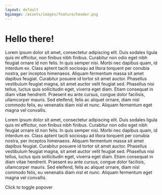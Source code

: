 ```yaml
---
layout: default
bgimage: /assets/images/feature/header.png
---
```


<h1 class="text-primary">Hello there!</h1>
Lorem ipsum dolor sit amet, consectetur adipiscing elit. Duis sodales ligula quis mi efficitur, non finibus nibh finibus. Curabitur non odio eget nibh feugiat ornare id non felis. In quis semper nisi. Morbi nec dapibus quam, id interdum ex. Class aptent taciti sociosqu ad litora torquent per conubia nostra, per inceptos himenaeos. Aliquam fermentum massa sit amet dapibus feugiat. Curabitur posuere id tortor sit amet auctor. Phasellus vestibulum feugiat magna, sit amet auctor velit feugiat sed. Phasellus nisi tellus, luctus quis sollicitudin eget, viverra eget diam. Etiam consequat in diam vitae hendrerit. Praesent eu ante cursus, congue dolor facilisis, ullamcorper mauris. Sed eleifend, felis ac aliquet ornare, diam nisl commodo felis, eu venenatis diam nisl et nunc. Aliquam fermentum eget magna vel convallis.

Lorem ipsum dolor sit amet, consectetur adipiscing elit. Duis sodales ligula quis mi efficitur, non finibus nibh finibus. Curabitur non odio eget nibh feugiat ornare id non felis. In quis semper nisi. Morbi nec dapibus quam, id interdum ex. Class aptent taciti sociosqu ad litora torquent per conubia nostra, per inceptos himenaeos. Aliquam fermentum massa sit amet dapibus feugiat. Curabitur posuere id tortor sit amet auctor. Phasellus vestibulum feugiat magna, sit amet auctor velit feugiat sed. Phasellus nisi tellus, luctus quis sollicitudin eget, viverra eget diam. Etiam consequat in diam vitae hendrerit. Praesent eu ante cursus, congue dolor facilisis, ullamcorper mauris. Sed eleifend, felis ac aliquet ornare, diam nisl commodo felis, eu venenatis diam nisl et nunc. Aliquam fermentum eget magna vel convallis.
<i class="fas fa-thumbs-up fa-2x"></i>
<i class="fab fa-creative-commons fa-2x"></i>

<span data-toggle="popover" title="Popover title" data-content="And here's some amazing content. It's very engaging. Right?">Click to toggle popover</span>
